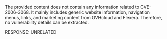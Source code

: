The provided content does not contain any information related to CVE-2006-3068. It mainly includes generic website information, navigation menus, links, and marketing content from OVHcloud and Flexera. Therefore, no vulnerability details can be extracted.

RESPONSE: UNRELATED